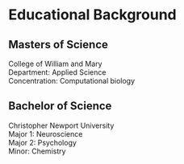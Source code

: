 # Educational Background

## Masters of Science  
College of William and Mary   
Department: Applied Science  
Concentration: Computational biology    


## Bachelor of Science  
Christopher Newport University  
Major 1: Neuroscience  
Major 2: Psychology  
Minor: Chemistry   
